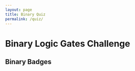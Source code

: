 ```yaml
---
layout: page
title: Binary Quiz
permalink: /quiz/
---
```


<!DOCTYPE html>
<html lang="en">
<head>
  <meta charset="UTF-8">
  <title>Binary Logic Gates Challenge</title>
  <style>
    /* Your CSS styles can be placed here */
    /* Example styles for badges */
    .binary-digit {
      font-size: 24px;
      margin: 0 4px;
    }
    .binary-one {
      color: green; /* Color for '1' in the badge */
    }
  </style>
</head>
<body>
  <h1>Binary Logic Gates Challenge</h1>

  <div id="challengeSection">
    <!-- Challenge items will be dynamically generated here -->
    <!-- Each challenge will include logic gate operation and input fields -->
  </div>

  <h2>Binary Badges</h2>
  <div id="binaryBadge">
    <!-- The binary badges earned by the user will be displayed here -->
    <!-- Example: 110 (representing two badges earned) -->
  </div>

  <script>
    // Define logic gate functions
    function andGate(input1, input2) {
      return input1 === '1' && input2 === '1' ? '1' : '0';
    }

    function orGate(input1, input2) {
      return input1 === '1' || input2 === '1' ? '1' : '0';
    }

    // Function to generate logic gate challenge
    function generateLogicGateChallenge() {
      const challengeSection = document.getElementById('challengeSection');
      const logicGates = ['AND', 'OR']; // Types of logic gates

      logicGates.forEach((gate) => {
        const challengeDiv = document.createElement('div');
        challengeDiv.classList.add('challenge-item');

        const gateLabel = document.createElement('label');
        gateLabel.textContent = `${gate} Gate Operation`;
        challengeDiv.appendChild(gateLabel);

        const inputField1 = document.createElement('input');
        inputField1.setAttribute('type', 'text');
        inputField1.setAttribute('placeholder', 'Enter Binary 0 or 1');
        inputField1.classList.add('binary-input');
        challengeDiv.appendChild(inputField1);

        const inputField2 = document.createElement('input');
        inputField2.setAttribute('type', 'text');
        inputField2.setAttribute('placeholder', 'Enter Binary 0 or 1');
        inputField2.classList.add('binary-input');
        challengeDiv.appendChild(inputField2);

        const checkButton = document.createElement('button');
        checkButton.textContent = 'Check Answer';
        checkButton.addEventListener('click', () => {
          const userAnswer1 = inputField1.value.trim();
          const userAnswer2 = inputField2.value.trim();

          let gateResult;
          if (gate === 'AND') {
            gateResult = andGate(userAnswer1, userAnswer2);
          } else if (gate === 'OR') {
            gateResult = orGate(userAnswer1, userAnswer2);
          }

          const correctAnswer = gateResult; // Set correct answer based on gate operation

          if (userAnswer1 === '' || userAnswer2 === '') {
            alert('Please enter both binary values.');
          } else if (userAnswer1 !== '0' && userAnswer1 !== '1' && userAnswer2 !== '0' && userAnswer2 !== '1') {
            alert('Please enter valid binary values (0 or 1).');
          } else if (userAnswer1 === correctAnswer && userAnswer2 === correctAnswer) {
            alert('Correct! Great job.');
            // Award badges or progress tracking logic can be added here
          } else {
            alert('Incorrect. Try again!');
          }
        });
        challengeDiv.appendChild(checkButton);

        challengeSection.appendChild(challengeDiv);
      });
    }

    // Call the function to generate logic gate challenges on window load
    window.onload = function () {
      generateLogicGateChallenge();
    };
  </script>
</body>
</html>
